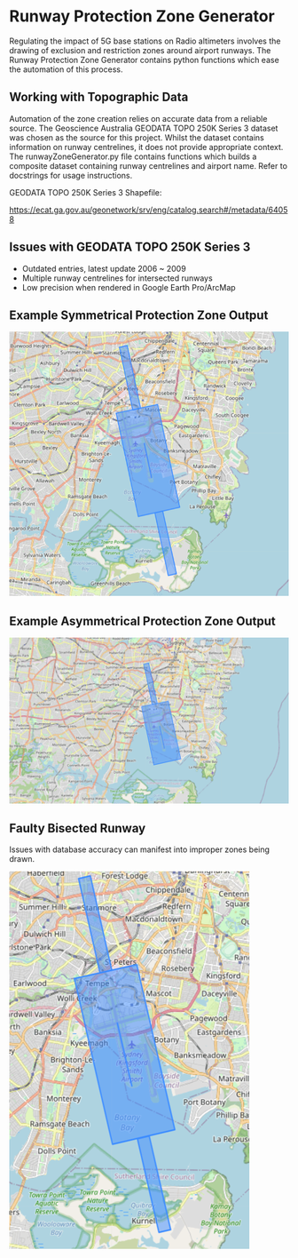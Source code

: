 # Runway Protection Zone Generator

Regulating the impact of 5G base stations on Radio altimeters involves the drawing of exclusion and restriction zones around airport runways. The Runway Protection Zone Generator contains python functions which ease the automation of this process.

## Working with Topographic Data

Automation of the zone creation relies on accurate data from a reliable source. The Geoscience Australia GEODATA TOPO 250K Series 3 dataset was chosen as the source for this project. Whilst the dataset contains information on runway centrelines, it does not provide appropriate context. The runwayZoneGenerator.py file contains functions which builds a composite dataset containing runway centrelines and airport name. Refer to docstrings for usage instructions.

GEODATA TOPO 250K Series 3 Shapefile:

<https://ecat.ga.gov.au/geonetwork/srv/eng/catalog.search#/metadata/64058>

## Issues with GEODATA TOPO 250K Series 3

- Outdated entries, latest update 2006 ~ 2009
- Multiple runway centrelines for intersected runways
- Low precision when rendered in Google Earth Pro/ArcMap

## Example Symmetrical Protection Zone Output

![example1](assets/sydneyAirportExample.png)

## Example Asymmetrical Protection Zone Output

![example2](assets/asymmetrical.png)

## Faulty Bisected Runway

Issues with database accuracy can manifest into improper zones being drawn.

![example3](assets/brokenExample.png)
